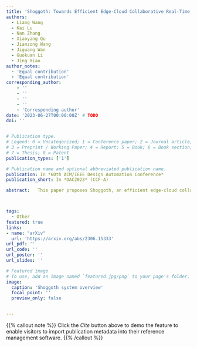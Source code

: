 ```yaml
---
title: 'Shoggoth: Towards Efficient Edge-Cloud Collaborative Real-Time Video Inference via Adaptive Online Learning'
authors:
  - Liang Wang 
  - Kai Lu
  - Nan Zhang
  - Xiaoyang Qu
  - Jianzong Wang
  - Jiguang Wan
  - Guokuan Li
  - Jing Xiao
author_notes:
  - 'Equal contribution'
  - 'Equal contribution'
corresponding_author:
    - ''
    - ''
    - ''
    - ''
    - 'Corresponding author'
date: '2023-06-27T00:00:00Z' # TODO
doi: ''


# Publication type.
# Legend: 0 = Uncategorized; 1 = Conference paper; 2 = Journal article;
# 3 = Preprint / Working Paper; 4 = Report; 5 = Book; 6 = Book section;
# 7 = Thesis; 8 = Patent
publication_types: ['1']

# Publication name and optional abbreviated publication name.
publication: In *60th ACM/IEEE Design Automation Conference*
publication_short: In *DAC2023* (CCF-A)

abstract:   This paper proposes Shoggoth, an efficient edge-cloud collaborative architecture, for boosting inference performance on real-time video of changing scenes. Shoggoth uses online knowledge distillation to improve the accuracy of models suffering from data drift and offloads the labeling process to the cloud, alleviating constrained resources of edge devices. At the edge, we design adaptive training using small batches to adapt models under limited computing power, and adaptive sampling of training frames for robustness and reducing bandwidth. The evaluations on the realistic dataset show 15%–20% model accuracy improvement compared to the edge-only strategy and fewer network costs than the cloud-only strategy.



tags:
  - Other
featured: true
links:
- name: "arXiv"
  url: 'https://arxiv.org/abs/2306.15333'
url_pdf: ''
url_code: ''
url_poster: ''
url_slides: ''

# Featured image
# To use, add an image named `featured.jpg/png` to your page's folder.
image:
  caption: 'Shoggoth system overview'
  focal_point: ''
  preview_only: false


---
```


{{% callout note %}}
Click the _Cite_ button above to demo the feature to enable visitors to import publication metadata into their reference management software.
{{% /callout %}}

